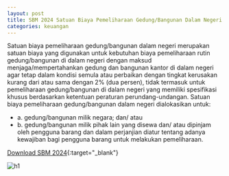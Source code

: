 ```yaml
---
layout: post
title: SBM 2024 Satuan Biaya Pemeliharaan Gedung/Bangunan Dalam Negeri
categories: keuangan
---
```


Satuan biaya pemeliharaan gedung/bangunan dalam negeri merupakan satuan biaya yang digunakan untuk kebutuhan biaya pemeliharaan rutin gedung/bangunan di dalam negeri dengan maksud menjaga/mempertahankan gedung dan bangunan kantor di dalam negeri agar tetap dalam kondisi semula atau perbaikan dengan tingkat kerusakan kurang dari atau sama dengan 2% (dua persen), tidak termasuk untuk pemeliharaan gedung/bangunan di dalam negeri yang memiliki spesifikasi khusus berdasarkan ketentuan peraturan perundang-undangan.
Satuan biaya pemeliharaan gedung/bangunan dalam negeri dialokasikan untuk:
- a. gedung/bangunan milik negara; dan/ atau
- b. gedung/bangunan milik pihak lain yang disewa dan/ atau dipinjam oleh pengguna barang dan dalam perjanjian diatur tentang adanya kewajiban bagi pengguna barang untuk melakukan pemeliharaan.

[Download SBM 2024](https://jdih.kemenkeu.go.id/download/8be2507a-7c39-480f-b271-88e74e59e272/2023pmkeuangan049.pdf){:target="_blank"}

![h1](https://blogger.googleusercontent.com/img/b/R29vZ2xl/AVvXsEhlWcNz-x-x_DH3dPLG0UxbUe5ljD1dMDfR8vV2mJ89YkN_OKYiFIqTqYw_SEEEw7_A4IfzEhBO58EDzZY1vW07thWi_qkVa-ppmyRZNqV-SzVsLW9D71IUDXdap9jBKbAJ_MJvIO_-DrhWVFcC2uTMtsK-vTS_HK-tiKH3WjyYDlO_CQ/s1600/SBM_2024_2_Page_24.jpg)
